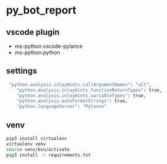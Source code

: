 # py_bot_report

## vscode plugin

- ms-python.vscode-pylance
- ms-python.python

## settings

```bash
 "python.analysis.inlayHints.callArgumentNames": "all",
    "python.analysis.inlayHints.functionReturnTypes": true,
    "python.analysis.inlayHints.variableTypes": true,
    "python.analysis.autoFormatStrings": true,
    "python.languageServer": "Pylance"
```

## venv
    
```bash
pip3 install virtualenv
virtualenv venv
source venv/bin/activate
pip3 install -r requirements.txt
```
```